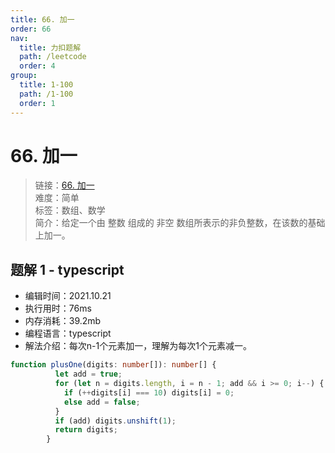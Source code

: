```yaml
---
title: 66. 加一
order: 66
nav:
  title: 力扣题解
  path: /leetcode
  order: 4
group:
  title: 1-100
  path: /1-100
  order: 1
---
```


# 66. 加一
    
> 链接：[66. 加一](https://leetcode-cn.com/problems/plus-one/)  
> 难度：简单  
> 标签：数组、数学  
> 简介：给定一个由 整数 组成的 非空 数组所表示的非负整数，在该数的基础上加一。
      
## 题解 1 - typescript
- 编辑时间：2021.10.21
- 执行用时：76ms
- 内存消耗：39.2mb
- 编程语言：typescript
- 解法介绍：每次n-1个元素加一，理解为每次1个元素减一。
```typescript
function plusOne(digits: number[]): number[] {
          let add = true;
          for (let n = digits.length, i = n - 1; add && i >= 0; i--) {
            if (++digits[i] === 10) digits[i] = 0;
            else add = false;
          }
          if (add) digits.unshift(1);
          return digits;
        }
        
```

      